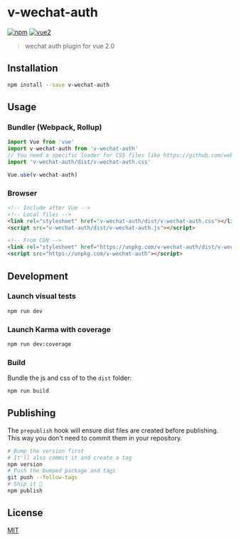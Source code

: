 # v-wechat-auth

[![npm](https://img.shields.io/npm/v/v-wechat-auth.svg)](https://www.npmjs.com/package/v-wechat-auth) [![vue2](https://img.shields.io/badge/vue-2.x-brightgreen.svg)](https://vuejs.org/)

> wechat auth plugin for vue 2.0

## Installation

```bash
npm install --save v-wechat-auth
```

## Usage

### Bundler (Webpack, Rollup)

```js
import Vue from 'vue'
import v-wechat-auth from 'v-wechat-auth'
// You need a specific loader for CSS files like https://github.com/webpack/css-loader
import 'v-wechat-auth/dist/v-wechat-auth.css'

Vue.use(v-wechat-auth)
```

### Browser

```html
<!-- Include after Vue -->
<!-- Local files -->
<link rel="stylesheet" href="v-wechat-auth/dist/v-wechat-auth.css"></link>
<script src="v-wechat-auth/dist/v-wechat-auth.js"></script>

<!-- From CDN -->
<link rel="stylesheet" href="https://unpkg.com/v-wechat-auth/dist/v-wechat-auth.css"></link>
<script src="https://unpkg.com/v-wechat-auth"></script>
```

## Development

### Launch visual tests

```bash
npm run dev
```

### Launch Karma with coverage

```bash
npm run dev:coverage
```

### Build

Bundle the js and css of to the `dist` folder:

```bash
npm run build
```


## Publishing

The `prepublish` hook will ensure dist files are created before publishing. This
way you don't need to commit them in your repository.

```bash
# Bump the version first
# It'll also commit it and create a tag
npm version
# Push the bumped package and tags
git push --follow-tags
# Ship it 🚀
npm publish
```

## License

[MIT](http://opensource.org/licenses/MIT)
